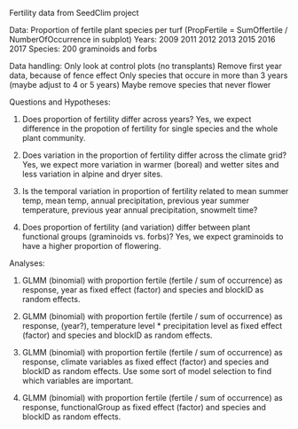 Fertility data from SeedClim project

Data:
Proportion of fertile plant species per turf (PropFertile = SumOffertile / NumberOfOccurrence in subplot)
Years: 2009 2011 2012 2013 2015 2016 2017
Species: 200 graminoids and forbs


Data handling:
Only look at control plots (no transplants)
Remove first year data, because of fence effect
Only species that occure in more than 3 years (maybe adjust to 4 or 5 years)
Maybe remove species that never flower


Questions and Hypotheses:
1) Does proportion of fertility differ across years?
Yes, we expect difference in the propotion of fertility for single species and the whole plant community.

2) Does variation in the proportion of fertility differ across the climate grid?
Yes, we expect more variation in warmer (boreal) and wetter sites and less variation in alpine and dryer sites.

3) Is the temporal variation in proportion of fertility related to mean summer temp, mean temp, annual precipitation, previous year summer temperature, previous year annual precipitation, snowmelt time?

4) Does proportion of fertility (and variation) differ between plant functional groups (graminoids vs. forbs)?
Yes, we expect graminoids to have a higher proportion of flowering. 


Analyses:
1) GLMM (binomial) with proportion fertile (fertile / sum of occurrence) as response, year as fixed effect (factor) and species and blockID as random effects.

2) GLMM (binomial) with proportion fertile (fertile / sum of occurrence) as response, (year?), temperature level * precipitation level as fixed effect (factor) and species and blockID as random effects.

3) GLMM (binomial) with proportion fertile (fertile / sum of occurrence) as response, climate variables as fixed effect (factor) and species and blockID as random effects.
Use some sort of model selection to find which variables are important.

3) GLMM (binomial) with proportion fertile (fertile / sum of occurrence) as response, functionalGroup as fixed effect (factor) and species and blockID as random effects.

